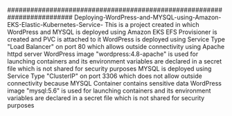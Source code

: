 ######################################################################### 
Deploying-WordPress-and-MYSQL-using-Amazon-EKS-Elastic-Kubernetes-Service-
This is a project created in which WordPress and MYSQL is deployed using Amazon EKS 
EFS Provisioner is created and PVC is attached to it
WordPress is deployed using Service Type "Load Balancer" on port 80 which allows outside connectivity using Apache httpd server
WordPress image "wordpress:4.8-apache" is used for launching containers and its environment variables are declared in a secret file which is not shared for security purposes
MYSQL is deployed using Service Type "ClusterIP" on port 3306 which does not allow outside connectivity because MYSQL Container contains sensitive data
WordPress image "mysql:5.6" is used for launching containers and its environment variables are declared in a secret file which is not shared for security purposes
